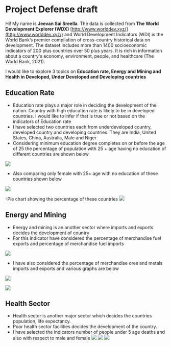 # Project Defense draft

Hi! My name is **Jeevan Sai Sreella**. The data is collected from **The World Development Explorer (WDX)**   [http://www.worlddev.xyz/](http://www.worlddev.xyz/) and World Development Indicators (WDI) is the World Bank’s premier compilation of cross-country historical data on development. The dataset includes more than 1400 socioeconomic indicators of 200 plus countries over 50 plus years. It is rich in information about a country's economy, environment, people, and healthcare (The World Bank, 2021).

I would like to explore 3 topics on  **Education rate, Energy and Mining and Health in Developed, Under Developed and Developing countries**

## Education Rate

- Education rate plays a major role in deciding the development of the nation. Country with high education rate is likely to be in developed countries. I would like to infer if that is true or not based on the indicators of Education rate
- I have selected two countries each from underdeveloped country, developed country and developing countries. They are India, United States, China, Australia, Male and Niger
- Considering minimum education degree completes on or before the age of 25 the percentage of population with 25 + age having no education of different countries are shown below

![](pop.jpeg)


- Also comparing only female with 25+ age with no education of these countries shown below

![](female.jpeg)


-Pie chart showing the percentage of these countries
![](pop_pie.jpeg)

## Energy and Mining
- Energy and mining is an another sector where imports and exports decides the development of country 
- For this indicator have considered the percentage of merchandise fuel exports and percentage of merchandise fuel imports

![](Pic.jpeg)

- I have also considered the percentage of merchandise ores and metals imports and exports and various graphs are below

![](Pic.jpeg)

![](Pic.jpeg)


## Health Sector

- Health sector is another major sector which decides the countries population, life expectancy.
-  Poor health sector facilities decides the development of the country.
- I have selected the indicators number of people under 5 age deaths and also with respect to male and female
 ![](Pic.jpeg)
 ![](Pic.jpeg)
 ![](Pic.jpeg)

